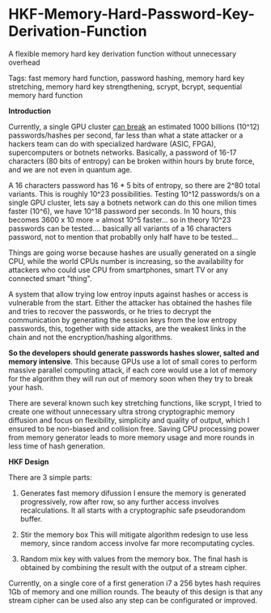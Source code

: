 # HKF-Memory-Hard-Password-Key-Derivation-Function

A flexible memory hard key derivation function without unnecessary overhead

Tags: fast memory hard function, password hashing, memory hard key stretching, memory hard key strengthening, scrypt, bcrypt, sequential memory hard function

<b>Introduction</b>

Currently, a single GPU cluster <a href="http://hackaday.com/2012/12/06/25-gpus-brute-force-348-billion-hashes-per-second-to-crack-your-passwords/">can break</a> an estimated 1000 billions (10^12) passwords/hashes per second, far less than what a state attacker or a hackers team can do with specialized hardware (ASIC, FPGA), supercomputers or botnets networks. Basically, a password of 16-17 characters (80 bits of entropy) can be broken within hours by brute force, and we are not even in quantum age.

A 16 characters password has 16 * 5 bits of entropy, so there are 2^80 total variants. This is roughly 10^23 possibilities. Testing 10^12 passwords/s on a single GPU cluster, lets say a botnets network can do this one milion times faster (10^6), we have 10^18 password per seconds. In 10 hours, this becomes 3600 x 10 more = almost 10^5 faster... so in theory 10^23 passwords can be tested.... basically all variants of a 16 characters password, not to mention that probablly only half have to be tested...

Things are going worse because hashes are usually generated on a single CPU, while the world CPUs number is increasing, so the availability for attackers who  could use CPU from smartphones, smart TV or any connected smart "thing".

A system that allow trying low entroy inputs against hashes or access is vulnerable from the start. Either the attacker has obtained the hashes file and tries to recover the passwords, or he tries to decrypt the communication by generating the session keys from the low entropy passwords, this, together with side attacks, are the weakest links in the chain and not the encryption/hashing algorithms.

<b>So the developers should generate passwords hashes slower, salted and memory intensive</b>. This because  GPUs use a lot of small cores to perform massive parallel computing attack, if each core would use a lot of memory for the algorithm they will run out of memory soon when they try to break your hash.

There are several known such key stretching functions, like scrypt, I tried to create one without unnecessary ultra strong cryptographic memory diffusion and focus on flexibility, simplicity and quality of output, which I ensured to be non-biased and collision free. Saving CPU processing power from memory generator leads to more memory usage and more rounds in less time of hash generation.

<b>HKF Design</b>

There are 3 simple parts:

1. Generates fast memory difussion
I ensure the memory is generated progressively, row after row, so any further access involves recalculations. It all starts with a cryptographic safe pseudorandom buffer.

2. Stir the memory box
This will mitigate algorithm redesign to use less memory, since random access involve far more recomputating cycles.

3. Random mix key with values from the memory box.
The final hash is obtained by combining the result with the output of a stream cipher.

Currently, on a single core of a first generation i7 a 256 bytes hash requires 1Gb of memory and one million rounds.
The beauty of this design is that any stream cipher can be used also any step can be configurated or improved.

